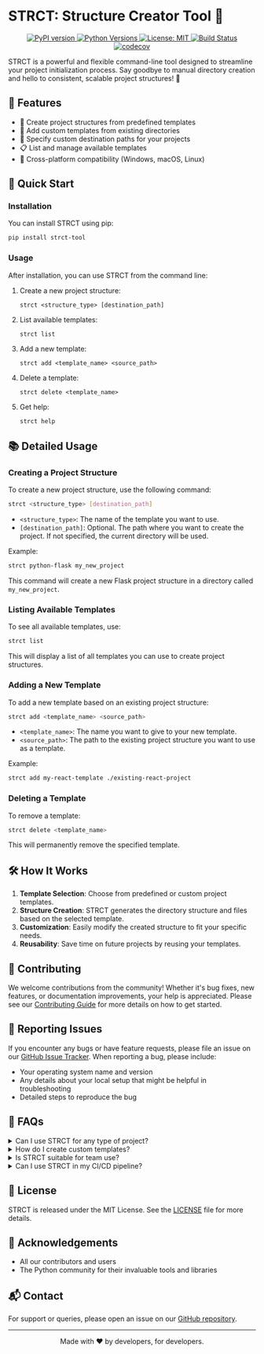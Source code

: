 # STRCT: Structure Creator Tool 🚀



<p align="center">
  <a href="https://badge.fury.io/py/strct-tool">
    <img src="https://badge.fury.io/py/strct-tool.svg" alt="PyPI version" />
  </a>
  <a href="https://pypi.org/project/strct-tool/">
    <img src="https://img.shields.io/pypi/pyversions/strct-tool.svg" alt="Python Versions" />
  </a>
  <a href="https://opensource.org/licenses/MIT">
    <img src="https://img.shields.io/badge/License-MIT-yellow.svg" alt="License: MIT" />
  </a>
  <a href="https://github.com/yourusername/strct/actions">
    <img src="https://github.com/yourusername/strct/workflows/Build/badge.svg" alt="Build Status" />
  </a>
  <a href="https://codecov.io/gh/yourusername/strct">
    <img src="https://codecov.io/gh/yourusername/strct/branch/main/graph/badge.svg" alt="codecov" />
  </a>
</p>

STRCT is a powerful and flexible command-line tool designed to streamline your project initialization process. Say goodbye to manual directory creation and hello to consistent, scalable project structures! 🎉

## 🌟 Features

- 🚀 Create project structures from predefined templates
- 🔧 Add custom templates from existing directories
- 🎯 Specify custom destination paths for your projects
- 📋 List and manage available templates
- 🔄 Cross-platform compatibility (Windows, macOS, Linux)

## 🚀 Quick Start

### Installation

You can install STRCT using pip:

```bash
pip install strct-tool
```

### Usage

After installation, you can use STRCT from the command line:

1. Create a new project structure:
   ```
   strct <structure_type> [destination_path]
   ```

2. List available templates:
   ```
   strct list
   ```

3. Add a new template:
   ```
   strct add <template_name> <source_path>
   ```

4. Delete a template:
   ```
   strct delete <template_name>
   ```

5. Get help:
   ```
   strct help
   ```

## 📚 Detailed Usage

### Creating a Project Structure

To create a new project structure, use the following command:

```bash
strct <structure_type> [destination_path]
```

- `<structure_type>`: The name of the template you want to use.
- `[destination_path]`: Optional. The path where you want to create the project. If not specified, the current directory will be used.

Example:
```bash
strct python-flask my_new_project
```

This command will create a new Flask project structure in a directory called `my_new_project`.

### Listing Available Templates

To see all available templates, use:

```bash
strct list
```

This will display a list of all templates you can use to create project structures.

### Adding a New Template

To add a new template based on an existing project structure:

```bash
strct add <template_name> <source_path>
```

- `<template_name>`: The name you want to give to your new template.
- `<source_path>`: The path to the existing project structure you want to use as a template.

Example:
```bash
strct add my-react-template ./existing-react-project
```

### Deleting a Template

To remove a template:

```bash
strct delete <template_name>
```

This will permanently remove the specified template.

## 🛠 How It Works

1. **Template Selection**: Choose from predefined or custom project templates.
2. **Structure Creation**: STRCT generates the directory structure and files based on the selected template.
3. **Customization**: Easily modify the created structure to fit your specific needs.
4. **Reusability**: Save time on future projects by reusing your templates.

## 🤝 Contributing

We welcome contributions from the community! Whether it's bug fixes, new features, or documentation improvements, your help is appreciated. Please see our [Contributing Guide](CONTRIBUTING.md) for more details on how to get started.

## 🐛 Reporting Issues

If you encounter any bugs or have feature requests, please file an issue on our [GitHub Issue Tracker](https://github.com/yourusername/strct/issues). When reporting a bug, please include:

- Your operating system name and version
- Any details about your local setup that might be helpful in troubleshooting
- Detailed steps to reproduce the bug

## 🤔 FAQs

<details>
<summary>Can I use STRCT for any type of project?</summary>
Yes! STRCT is language-agnostic and can be used for any type of project structure.
</details>

<details>
<summary>How do I create custom templates?</summary>
Use the `strct add` command to create a new template from an existing directory structure.
</details>

<details>
<summary>Is STRCT suitable for team use?</summary>
Absolutely! STRCT helps maintain consistency across team projects by using shared templates.
</details>

<details>
<summary>Can I use STRCT in my CI/CD pipeline?</summary>
Yes, STRCT can be easily integrated into CI/CD pipelines to ensure consistent project structures across your builds.
</details>

## 📜 License

STRCT is released under the MIT License. See the [LICENSE](LICENSE) file for more details.

## 🙏 Acknowledgements

- All our contributors and users
- The Python community for their invaluable tools and libraries

## 📬 Contact

For support or queries, please open an issue on our [GitHub repository](https://github.com/yourusername/strct/issues).

---

<p align="center">
  Made with ❤️ by developers, for developers.
</p>